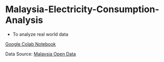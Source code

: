 # Malaysia-Electricity-Consumption-Analysis
- To analyze real world data

[Google Colab Notebook](https://colab.research.google.com/drive/1BFTQETYDIOxXhUEyOvgMy5OzHzBW_h7K?usp=sharing)

Data Source: [Malaysia Open Data](https://www.data.gov.my/data/en_US/dataset/electricity-consumption-malaysia-monthly)
